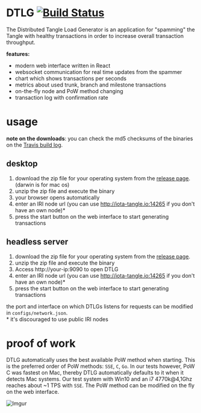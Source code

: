 # DTLG [![Build Status](https://travis-ci.org/iota-tangle-io/dtlg.svg?branch=master)](https://travis-ci.org/iota-tangle-io/dtlg)

The Distributed Tangle Load Generator is an application for "spamming" the Tangle with healthy transactions
in order to increase overall transaction throughput.

**features:**
* modern web interface written in React
* websocket communication for real time updates from the spammer
* chart which shows transactions per seconds
* metrics about used trunk, branch and milestone transactions
* on-the-fly node and PoW method changing
* transaction log with confirmation rate

# usage

**note on the downloads**: you can check the md5 checksums of the binaries on the [Travis build log](https://travis-ci.org/iota-tangle-io/dtlg).

## desktop
1. download the zip file for your operating system from the [release page](https://github.com/iota-tangle-io/dtlg/releases). (darwin is for mac os)
2. unzip the zip file and execute the binary
3. your browser opens automatically
4. enter an IRI node url (you can use http://iota-tangle.io:14265 if you don't have an own node)*
5. press the start button on the web interface to start generating transactions

## headless server
1. download the zip file for your operating system from the [release page](https://github.com/iota-tangle-io/dtlg/releases).
2. unzip the zip file and execute the binary
3. Access http://your-ip:9090 to open DTLG
4. enter an IRI node url (you can use http://iota-tangle.io:14265 if you don't have an own node)*
5. press the start button on the web interface to start generating transactions

the port and interface on which DTLGs listens for requests can be modified in `configs/network.json`.  
\* it's discouraged to use public IRI nodes

# proof of work
DTLG automatically uses the best available PoW method when starting. 
This is the preferred order of PoW methods: `SSE`, `C`, `Go`. In our tests however, PoW C was fastest on Mac, thereby
DTLG automatically defaults to it when it detects Mac systems. Our test system with Win10 and an i7 4770k@4,1Ghz reaches about ~1 TPS with `SSE`. The PoW method can be modified on the fly on the web interface.

![Imgur](https://i.imgur.com/56aNYH5.png)


